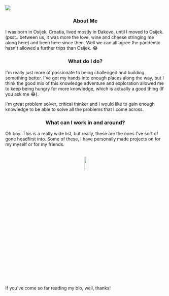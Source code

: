 <img src="assets/hello.gif" align="center" />

<h3 align="center">About Me</h3>

I was born in Osijek, Croatia, lived mostly in Đakovo, until I moved to Osijek. (psst.. between us, it was more the love, wine and cheese stringing me along here) and been here since then. Well we can all agree the pandemic hasn't allowed a further trips than Osijek. 😂

<h3 align="center">What do I do?</h3>

I'm really just more of passionate to being challenged and building something better. I've got my hands into enough places along the way, but I think the good mix of this knowledge adventure and exploration allowed me to keep being hungry for more knowledge, which is actually a good thing (If you ask me 😂).

I'm great problem solver, critical thinker and I would like to gain enough knowledge to be able to solve all the problems that I come across.

<h3 align="center">What can I work in and around?</h3>

Oh boy. This is a really wide list, but really, these are the ones I've sort of gone headfirst into. Some of these, I have personally made projects on for my myself or for my friends.

<br/>

<div align="center">
  <img src="https://cdn.jsdelivr.net/gh/devicons/devicon/icons/kotlin/kotlin-original.svg" style="width: 10%"/>

</div>

If you've come so far reading my bio, well, thanks!
